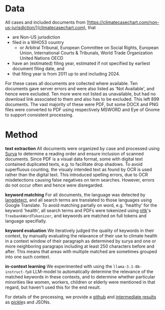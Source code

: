 # Data

All cases and included documents from [https://climatecasechart.com/non-us-jurisdiction/](climatecasechart.com), that

 - are Non-US jurisdiction
 - filed in a WHO53 country
   - or Arbitral Tribunal, European Committee on Social Rights, European Union, International Courts & Tribunals, World Trade Organization United Nations OECD
 - have an (estimated) filing year, estimated if not specified by earliest document filing date, and
 - that filing year is from 2011 up to and including 2024.

For these cases all documents are collected where available. Ten documents gave server errors and were also listed as 'Not Available', and hence were excluded. Ten more were not listed as unavailable, but had no download link associated to them and also has to be excluded. This left 899 documents. The vast majority of these were PDF, but some DOCX and PNG files were converted to PDF using respectively MSWORD and Eye of Gnome to support consistent processing.

# Method

**text extraction** All documents were organized by case and processed using [Surya](https://github.com/VikParuchuri/surya) to determine a reading order and ensure inclusion of scanned documents. Since PDF is a visual data format, some with digital text contained duplicated texts, e.g. to facilitate drop shadows. To avoid superfluous counting, the visualy intended text as found by OCR is used rather than the digital text. This introduced spelling errors, due to OCR misdetections causing false negatives on term searches. However, errors do not occur often and hence were disregarded.

**keyword matching** For all documents, the language was detected by [langdetect](https://github.com/Mimino666/langdetect), and all search terms are translated to those languages using Google Translate. To avoid matching partally on word, e.g. 'healthy' for the keyword 'health', all search terms and PDFs were tokenized using [nltk](https://www.nltk.org/)'s `TreebankWordTokenizer`, and keywords are matched on full tokens and language specifially.

**keyword evaluation** We iteratively judged the quality of keywords in their context, by manually evaluating the relavance of their use to climate health in a context window of their paragraph as determined by surya and one or more neighboring paragraps including at least 250 characters before and after. This means that areas with multiple matched are sometimes grouped into one such context.

**in-context learning** We experimented with using the `llama-3.1-8b-instruct-fp8` LLM-model to automatically determine the relevance of the matched keywords in these contexts, and to determine whether particular minorities like women, workers, children or elderly were mentioned in that regard, but haven't used this for the end result.


For details of the processing, we provide a [github](https://github.com/UG-Team-Data-Science/united_nations_climatecasechart/tree/main) and [intermediate results](https://huggingface.co/datasets/prhbrt/united_nations_climatecasechart/) as [pickle](https://docs.python.org/3/library/pickle.html)s and JSONs.
